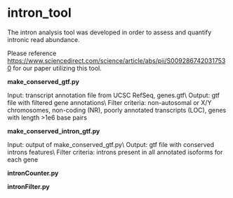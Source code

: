 # intron_tool

The intron analysis tool was developed in order to assess and quantify intronic read abundance.

Please reference https://www.sciencedirect.com/science/article/abs/pii/S0092867420317530 for our paper utilizing this tool.

**make_conserved_gtf.py**

Input: transcript annotation file from UCSC RefSeq, genes.gtf\ Output: gtf file with filtered gene annotations\ Filter criteria: non-autosomal or X/Y chromosomes, non-coding (NR), poorly annotated transcripts (LOC), genes with length >1e6 base pairs

**make_conserved_intron_gtf.py**

Input: output of make_conserved_gtf.py\ Output: gtf file with conserved introns features\ Filter criteria: introns present in all annotated isoforms for each gene

**intronCounter.py**

**intronFilter.py**
